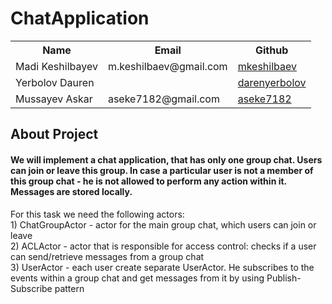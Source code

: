 # ChatApplication
<table>
    <tr>
        <th>Name</th>
        <th>Email</th>
        <th>Github</th>
    </tr>
    <tr>
        <td>Madi Keshilbayev</td>
        <td>m.keshilbaev@gmail.com</td>
        <td><a href="https://github.com/mkeshilbaev">mkeshilbaev</a></td>
 	</tr>
    <tr>
        <td>Yerbolov Dauren</td>
        <td></td>
        <td><a href="https://github.com/dorenyerbolov">darenyerbolov</a></td>
    </tr>					
    <tr>
        <td>Mussayev Askar</td>
        <td>aseke7182@gmail.com</td>
        <td><a href="https://github.com/aseke7182/webdev2019">aseke7182</a></td>
    </tr>
</table>
<h2>About Project</h2>
<h4>We will implement a chat application, that has only one group chat. Users can join or leave this group. In case a particular user is not a member of this group chat - he is not allowed to perform any action within it. Messages are stored locally.</h4>
<p> 
	For this task we need the following actors: <br>
1) ChatGroupActor - actor for the main group chat, which users can join or leave<br>
2) ACLActor - actor that is responsible for access control: checks if a user can send/retrieve messages from a group chat<br>
3) UserActor - each user create separate UserActor. He subscribes to the events within a group chat and get messages from it by using Publish-Subscribe pattern
</p>